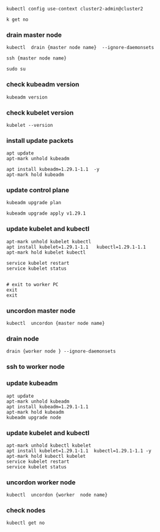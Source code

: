 ```
kubectl config use-context cluster2-admin@cluster2

k get no
```

### drain master node
````
kubectl  drain {master node name}  --ignore-daemonsets

````
````
ssh {master node name}

````
```
sudo su
```


### check kubeadm version

````
kubeadm version

````

### check kubelet version
````
kubelet --version

````

###  install   update packets

````
apt update
apt-mark unhold kubeadm

apt install kubeadm=1.29.1-1.1  -y
apt-mark hold kubeadm

````

### update control plane
````
kubeadm upgrade plan

kubeadm upgrade apply v1.29.1
````

### update kubelet and kubectl
````
apt-mark unhold kubelet kubectl
apt install kubelet=1.29.1-1.1   kubectl=1.29.1-1.1
apt-mark hold kubelet kubectl

service kubelet restart
service kubelet status


````
```
# exit to worker PC
exit
exit
```
### uncordon master node
````
kubectl  uncordon {master node name}
````


### drain node
````
drain {worker node } --ignore-daemonsets
````

### ssh to worker node
### update kubeadm
`````
apt update
apt-mark unhold kubeadm
apt install kubeadm=1.29.1-1.1
apt-mark hold kubeadm
kubeadm upgrade node
`````

### update kubelet and kubectl
````
apt-mark unhold kubectl kubelet
apt install kubelet=1.29.1-1.1  kubectl=1.29.1-1.1 -y
apt-mark hold kubectl kubelet
service kubelet restart
service kubelet status

````
### uncordon worker node
````
kubectl  uncordon {worker  node name}
````

### check nodes

````
kubectl get no
````
